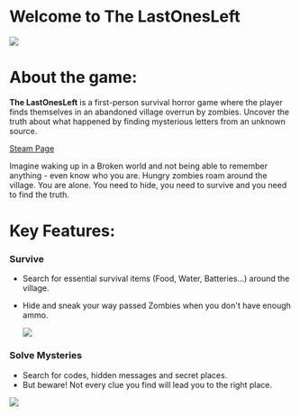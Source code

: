 # Welcome to The LastOnesLeft
![](https://shared.akamai.steamstatic.com/store_item_assets/steam/apps/1580440/header.jpg)

# About the game:

**The LastOnesLeft** is a first-person survival horror game where the player finds themselves in an abandoned village overrun by zombies. Uncover the truth about what happened by finding mysterious letters from an unknown source.

[Steam Page](https://store.steampowered.com/app/1580440/The_LastOnesLeft/)

Imagine waking up in a Broken world and not being able to remember anything - even know who you are. Hungry zombies roam around the village. You are alone.
You need to hide, you need to survive and you need to find the truth.

# Key Features:
### Survive
- Search for essential survival items (Food, Water, Batteries...) around the village.
- Hide and sneak your way passed Zombies when you don't have enough ammo.

  ![](https://shared.akamai.steamstatic.com/store_item_assets/steam/apps/1580440/extras/Pic.gif)
 
### Solve Mysteries
- Search for codes, hidden messages and secret places.
- But beware! Not every clue you find will lead you to the right place.

![](https://shared.akamai.steamstatic.com/store_item_assets/steam/apps/1580440/extras/pic2.jpg)

  
  

